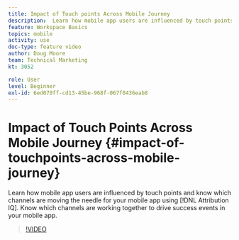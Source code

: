 ```yaml
---
title: Impact of Touch points Across Mobile Journey
description:  Learn how mobile app users are influenced by touch points and know which channels are moving the needle for your mobile app using Attribution IQ. Know which channels are working together to drive success events in your mobile app.
feature: Workspace Basics
topics: mobile
activity: use
doc-type: feature video
author: Doug Moore
team: Technical Marketing
kt: 3052

role: User
level: Beginner
exl-id: 6ed070ff-cd13-45be-968f-067f0436eab8
---
```

# Impact of Touch Points Across Mobile Journey {#impact-of-touchpoints-across-mobile-journey}

 Learn how mobile app users are influenced by touch points and know which channels are moving the needle for your mobile app using [!DNL Attribution IQ]. Know which channels are working together to drive success events in your mobile app.

>[!VIDEO](https://video.tv.adobe.com/v/27827/?quality=12)
